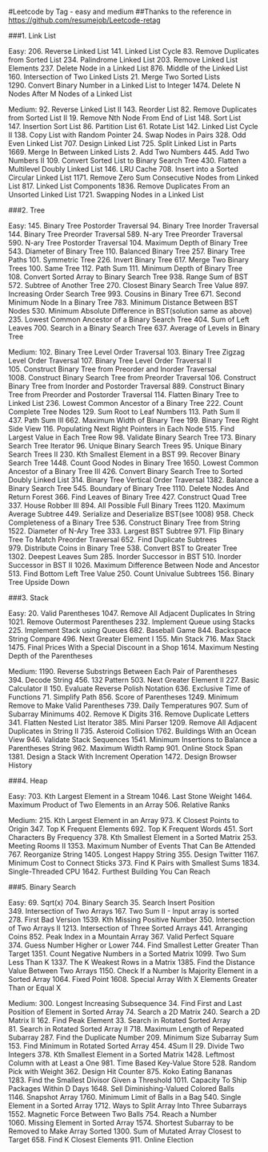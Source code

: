 #Leetcode by Tag - easy and medium
##Thanks to the reference in https://github.com/resumejob/Leetcode-retag

###1. Link List

Easy: 
206. Reverse Linked List
141. Linked List Cycle
83. Remove Duplicates from Sorted List
234. Palindrome Linked List
203. Remove Linked List Elements
237. Delete Node in a Linked List
876. Middle of the Linked List
160. Intersection of Two Linked Lists
21. Merge Two Sorted Lists
1290. Convert Binary Number in a Linked List to Integer
1474. Delete N Nodes After M Nodes of a Linked List

Medium:
92. Reverse Linked List II
143. Reorder List
82. Remove Duplicates from Sorted List II
19. Remove Nth Node From End of List
148. Sort List
147. Insertion Sort List
86. Partition List
61. Rotate List
142. Linked List Cycle II
138. Copy List with Random Pointer
24. Swap Nodes in Pairs
328. Odd Even Linked List
707. Design Linked List
725. Split Linked List in Parts
1669. Merge In Between Linked Lists
2. Add Two Numbers
445. Add Two Numbers II
109. Convert Sorted List to Binary Search Tree
430. Flatten a Multilevel Doubly Linked List
146. LRU Cache
708. Insert into a Sorted Circular Linked List
1171. Remove Zero Sum Consecutive Nodes from Linked List
817. Linked List Components
1836. Remove Duplicates From an Unsorted Linked List
1721. Swapping Nodes in a Linked List


###2. Tree

Easy: 
145. Binary Tree Postorder Traversal
94. Binary Tree Inorder Traversal
144. Binary Tree Preorder Traversal
589. N-ary Tree Preorder Traversal
590. N-ary Tree Postorder Traversal
104. Maximum Depth of Binary Tree
543. Diameter of Binary Tree
110. Balanced Binary Tree
257. Binary Tree Paths
101. Symmetric Tree
226. Invert Binary Tree
617. Merge Two Binary Trees
100. Same Tree
112. Path Sum
111. Minimum Depth of Binary Tree
108. Convert Sorted Array to Binary Search Tree
938. Range Sum of BST
572. Subtree of Another Tree
270. Closest Binary Search Tree Value
897. Increasing Order Search Tree
993. Cousins in Binary Tree
671. Second Minimum Node In a Binary Tree
783. Minimum Distance Between BST Nodes
530. Minimum Absolute Difference in BST(solution same as above)
235. Lowest Common Ancestor of a Binary Search Tree
404. Sum of Left Leaves
700. Search in a Binary Search Tree
637. Average of Levels in Binary Tree

Medium:
102. Binary Tree Level Order Traversal
103. Binary Tree Zigzag Level Order Traversal
107. Binary Tree Level Order Traversal II
105. Construct Binary Tree from Preorder and Inorder Traversal
1008. Construct Binary Search Tree from Preorder Traversal
106. Construct Binary Tree from Inorder and Postorder Traversal
889. Construct Binary Tree from Preorder and Postorder Traversal
114. Flatten Binary Tree to Linked List
236. Lowest Common Ancestor of a Binary Tree
222. Count Complete Tree Nodes
129. Sum Root to Leaf Numbers
113. Path Sum II
437. Path Sum III
662. Maximum Width of Binary Tree
199. Binary Tree Right Side View
116. Populating Next Right Pointers in Each Node
515. Find Largest Value in Each Tree Row
98. Validate Binary Search Tree
173. Binary Search Tree Iterator
96. Unique Binary Search Trees
95. Unique Binary Search Trees II
230. Kth Smallest Element in a BST
99. Recover Binary Search Tree
1448. Count Good Nodes in Binary Tree
1650. Lowest Common Ancestor of a Binary Tree III
426. Convert Binary Search Tree to Sorted Doubly Linked List
314. Binary Tree Vertical Order Traversal
1382. Balance a Binary Search Tree
545. Boundary of Binary Tree
1110. Delete Nodes And Return Forest
366. Find Leaves of Binary Tree
427. Construct Quad Tree
337. House Robber III
894. All Possible Full Binary Trees
1120. Maximum Average Subtree
449. Serialize and Deserialize BST(see 1008)
958. Check Completeness of a Binary Tree
536. Construct Binary Tree from String
1522. Diameter of N-Ary Tree
333. Largest BST Subtree
971. Flip Binary Tree To Match Preorder Traversal
652. Find Duplicate Subtrees
979. Distribute Coins in Binary Tree
538. Convert BST to Greater Tree
1302. Deepest Leaves Sum
285. Inorder Successor in BST
510. Inorder Successor in BST II
1026. Maximum Difference Between Node and Ancestor
513. Find Bottom Left Tree Value
250. Count Univalue Subtrees
156. Binary Tree Upside Down


###3. Stack 

Easy: 
20. Valid Parentheses
1047. Remove All Adjacent Duplicates In String
1021. Remove Outermost Parentheses
232. Implement Queue using Stacks
225. Implement Stack using Queues
682. Baseball Game
844. Backspace String Compare
496. Next Greater Element I
155. Min Stack
716. Max Stack
1475. Final Prices With a Special Discount in a Shop
1614. Maximum Nesting Depth of the Parentheses

Medium:
1190. Reverse Substrings Between Each Pair of Parentheses
394. Decode String
456. 132 Pattern
503. Next Greater Element II
227. Basic Calculator II
150. Evaluate Reverse Polish Notation
636. Exclusive Time of Functions
71. Simplify Path
856. Score of Parentheses
1249. Minimum Remove to Make Valid Parentheses
739. Daily Temperatures
907. Sum of Subarray Minimums
402. Remove K Digits
316. Remove Duplicate Letters
341. Flatten Nested List Iterator
385. Mini Parser
1209. Remove All Adjacent Duplicates in String II
735. Asteroid Collision
1762. Buildings With an Ocean View
946. Validate Stack Sequences
1541. Minimum Insertions to Balance a Parentheses String
962. Maximum Width Ramp
901. Online Stock Span
1381. Design a Stack With Increment Operation
1472. Design Browser History


###4. Heap 

Easy: 
703. Kth Largest Element in a Stream
1046. Last Stone Weight
1464. Maximum Product of Two Elements in an Array
506. Relative Ranks

Medium:
215. Kth Largest Element in an Array
 973. K Closest Points to Origin
347. Top K Frequent Elements
692. Top K Frequent Words
451. Sort Characters By Frequency
378. Kth Smallest Element in a Sorted Matrix
253. Meeting Rooms II
1353. Maximum Number of Events That Can Be Attended
767. Reorganize String
1405. Longest Happy String
355. Design Twitter
1167. Minimum Cost to Connect Sticks
373. Find K Pairs with Smallest Sums
1834. Single-Threaded CPU
1642. Furthest Building You Can Reach


###5. Binary Search 

Easy: 
69. Sqrt(x)
704. Binary Search
35. Search Insert Position
349. Intersection of Two Arrays
167. Two Sum II - Input array is sorted
278. First Bad Version
1539. Kth Missing Positive Number
350. Intersection of Two Arrays II
1213. Intersection of Three Sorted Arrays
441. Arranging Coins
852. Peak Index in a Mountain Array
367. Valid Perfect Square
374. Guess Number Higher or Lower
744. Find Smallest Letter Greater Than Target
1351. Count Negative Numbers in a Sorted Matrix
1099. Two Sum Less Than K
1337. The K Weakest Rows in a Matrix
1385. Find the Distance Value Between Two Arrays
1150. Check If a Number Is Majority Element in a Sorted Array
1064. Fixed Point
1608. Special Array With X Elements Greater Than or Equal X

Medium:
300. Longest Increasing Subsequence
34. Find First and Last Position of Element in Sorted Array
74. Search a 2D Matrix
240. Search a 2D Matrix II
162. Find Peak Element
33. Search in Rotated Sorted Array
81. Search in Rotated Sorted Array II
718. Maximum Length of Repeated Subarray
287. Find the Duplicate Number
209. Minimum Size Subarray Sum
153. Find Minimum in Rotated Sorted Array
454. 4Sum II
29. Divide Two Integers
378. Kth Smallest Element in a Sorted Matrix
1428. Leftmost Column with at Least a One
981. Time Based Key-Value Store
528. Random Pick with Weight
362. Design Hit Counter
875. Koko Eating Bananas
1283. Find the Smallest Divisor Given a Threshold
1011. Capacity To Ship Packages Within D Days
1648. Sell Diminishing-Valued Colored Balls
1146. Snapshot Array
1760. Minimum Limit of Balls in a Bag
540. Single Element in a Sorted Array
1712. Ways to Split Array Into Three Subarrays
1552. Magnetic Force Between Two Balls
754. Reach a Number
1060. Missing Element in Sorted Array
1574. Shortest Subarray to be Removed to Make Array Sorted
1300. Sum of Mutated Array Closest to Target
658. Find K Closest Elements
911. Online Election


    